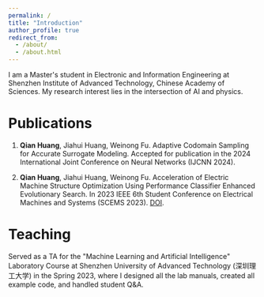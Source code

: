 ```yaml
---
permalink: /
title: "Introduction"
author_profile: true
redirect_from: 
  - /about/
  - /about.html
---
```


I am a Master's student in Electronic and Information Engineering at Shenzhen Institute of Advanced Technology, Chinese Academy of Sciences. My research interest lies in the intersection of AI and physics.

Publications
======
1. **Qian Huang**, Jiahui Huang, Weinong Fu. Adaptive Codomain Sampling for Accurate Surrogate Modeling. Accepted for publication in the 2024 International Joint Conference on Neural Networks (IJCNN 2024). 


1. **Qian Huang**, Jiahui Huang, Weinong Fu. Acceleration of Electric Machine Structure Optimization Using Performance Classifier Enhanced Evolutionary Search. In 2023 IEEE 6th Student Conference on Electrical Machines and Systems (SCEMS 2023). [DOI](https://ieeexplore.ieee.org/document/10379235).


Teaching
======
Served as a TA for the "Machine Learning and Artificial Intelligence" Laboratory Course at Shenzhen University of Advanced Technology (深圳理工大学) in the Spring 2023, where I designed all the lab manuals, created all example code, and handled student Q&A.
